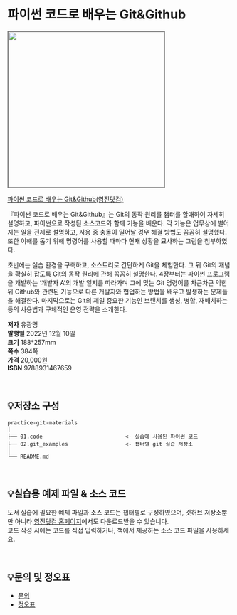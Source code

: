 # 파이썬 코드로 배우는 Git&Github

<img src="https://www.youngjin.com/images/book_cover/9788931467659.jpg" height="350px" style="border: 2px solid grey;">

[파이썬 코드로 배우는 Git&Github(영진닷컴)](https://blog.naver.com/ydot/222918360308)

『파이썬 코드로 배우는 Git&Github』는 Git의 동작 원리를 챕터를 할애하여 자세히 설명하고, 파이썬으로 작성된 소스코드와 함께 기능을 배운다. 각 기능은 업무상에 벌어지는 일을 전제로 설명하고, 사용 중 충돌이 일어날 경우 해결 방법도 꼼꼼히 설명했다. 또한 이해를 돕기 위해 명령어를 사용할 때마다 현재 상황을 묘사하는 그림을 첨부하였다.

초반에는 실습 환경을 구축하고, 소스트리로 간단하게 Git을 체험한다. 그 뒤 Git의 개념을 확실히 잡도록 Git의 동작 원리에 관해 꼼꼼히 설명한다. 4장부터는 파이썬 프로그램을 개발하는 ‘개발자 A’의 개발 일지를 따라가며 그에 맞는 Git 명령어를 차근차근 익힌 뒤 Github와 관련된 기능으로 다른 개발자와 협업하는 방법을 배우고 발생하는 문제들을 해결한다. 마지막으로는 Git의 제일 중요한 기능인 브랜치를 생성, 병합, 재배치하는 등의 사용법과 구체적인 운영 전략을 소개한다.


**저자** 유광명  
**발행일** 2022년 12월 10일    
**크기** 188*257mm   
**쪽수** 384쪽  
**가격** 20,000원  
**ISBN** 9788931467659  

<br>

## 💡저장소 구성

```
practice-git-materials
|
├── 01.code                          <- 실습에 사용된 파이썬 코드
├── 02.git_examples                  <- 챕터별 git 실습 저장소
│
└── README.md
```
<br>

## 💡실습용 예제 파일 & 소스 코드
도서 실습에 필요한 예제 파일과 소스 코드는 챕터별로 구성하였으며, 깃허브 저장소뿐만 아니라 [영진닷컴 홈페이지](https://www.youngjin.com/reader/pds/pds.asp)에서도 다운로드받을 수 있습니다.  
코드 작성 시에는 코드를 직접 입력하거나, 책에서 제공하는 소스 코드 파일을 사용하세요.

<br>

## 💡문의 및 정오표
- [문의](mailto:Support@youngjin.com)
- [정오표](https://www.youngjin.com/Artyboard/mboard.asp?strBoardID=errata)
